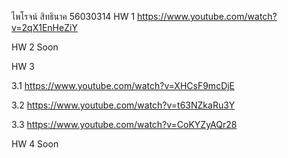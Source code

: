 ไพโรจน์ สิทธินาค 56030314
HW 1  https://www.youtube.com/watch?v=2qX1EnHeZiY

HW 2 Soon

HW 3 

  3.1 https://www.youtube.com/watch?v=XHCsF9mcDjE
  
  3.2 https://www.youtube.com/watch?v=t63NZkaRu3Y
  
  3.3 https://www.youtube.com/watch?v=CoKYZyAQr28
  
HW 4 Soon

